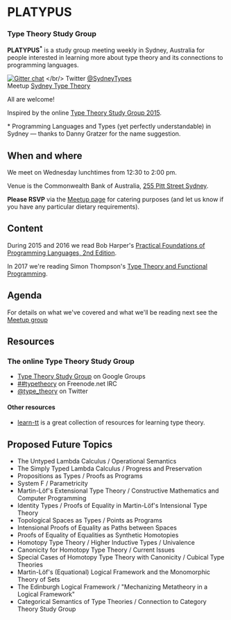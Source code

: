 # PLATYPUS

### Type Theory Study Group

**PLATYPUS<sup>*</sup>** 
is a study group meeting weekly in Sydney, Australia for people interested in learning more about type theory and its connections to programming languages.

[![Gitter chat](http://img.shields.io/badge/GITTER-join%20chat%20%E2%86%92-brightgreen.svg)](https://gitter.im/CommBank/PLATYPUS)
</br/>
Twitter [@SydneyTypes](https://twitter.com/SydneyTypes)
<br/>
Meetup [Sydney Type Theory](http://www.meetup.com/Sydney-Type-Theory/)

All are welcome!

Inspired by the online [Type Theory Study Group 2015](https://github.com/type-theory/type-theory-study-group-2015).


&#42; Programming Languages and Types (yet perfectly understandable) in Sydney &mdash; thanks to Danny Gratzer for the name suggestion.


## When and where

We meet on Wednesday lunchtimes from 12:30 to 2:00 pm.

Venue is the Commonwealth Bank of Australia, [255 Pitt Street Sydney](https://www.google.com.au/maps/place/255+Pitt+St,+Sydney+NSW+2000/@-33.8717056,151.2062129,17z/).

**Please RSVP** via the [Meetup page](http://www.meetup.com/Sydney-Type-Theory/) for catering purposes (and let us know if you have any particular dietary requirements).

## Content

During 2015 and 2016 we read Bob Harper's [Practical Foundations of Programming Languages, 2nd Edition](http://www.cs.cmu.edu/~rwh/plbook/2nded.pdf).

In 2017 we're reading Simon Thompson's [Type Theory and Functional Programming](https://www.cs.kent.ac.uk/people/staff/sjt/TTFP/).

## Agenda

For details on what we've covered and what we'll be reading next see the [Meetup group](https://www.meetup.com/Sydney-Type-Theory/)

## Resources

### The online Type Theory Study Group

  * [Type Theory Study Group](https://groups.google.com/forum/#!forum/type-theory-study-group) on Google Groups
  * [##typetheory](https://www.irccloud.com/#!/ircs://irc.freenode.net:6697/%23%23typetheory) on Freenode.net IRC
  * [@type_theory](https://twitter.com/type_theory) on Twitter


#### Other resources

* [learn-tt](https://github.com/type-theory/learn-tt) is a great collection of resources for learning type theory.


## Proposed Future Topics

* The Untyped Lambda Calculus / Operational Semantics
* The Simply Typed Lambda Calculus / Progress and Preservation
* Propositions as Types / Proofs as Programs
* System F / Parametricity
* Martin-Löf's Extensional Type Theory / Constructive Mathematics and Computer Programming
* Identity Types / Proofs of Equality in Martin-Löf's Intensional Type Theory
* Topological Spaces as Types / Points as Programs
* Intensional Proofs of Equality as Paths between Spaces
* Proofs of Equality of Equalities as Synthetic Homotopies
* Homotopy Type Theory / Higher Inductive Types / Univalence
* Canonicity for Homotopy Type Theory / Current Issues
* Special Cases of Homotopy Type Theory with Canonicity / Cubical Type Theories
* Martin-Löf's (Equational) Logical Framework and the Monomorphic Theory of Sets
* The Edinburgh Logical Framework / "Mechanizing Metatheory in a Logical Framework"
* Categorical Semantics of Type Theories / Connection to Category Theory Study Group

